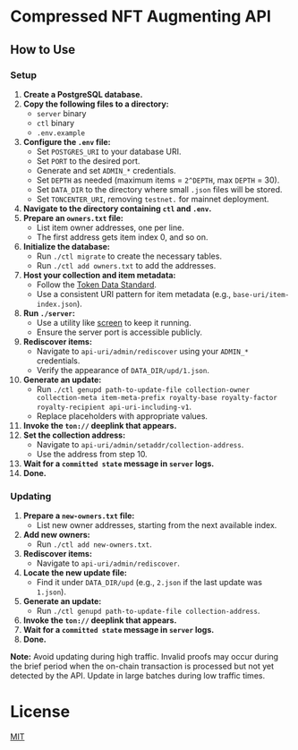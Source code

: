 # Compressed NFT Augmenting API

## How to Use

### Setup

1. **Create a PostgreSQL database.**
2. **Copy the following files to a directory:**
   - `server` binary
   - `ctl` binary
   - `.env.example`
3. **Configure the `.env` file:**
   - Set `POSTGRES_URI` to your database URI.
   - Set `PORT` to the desired port.
   - Generate and set `ADMIN_*` credentials.
   - Set `DEPTH` as needed (maximum items = `2^DEPTH`, max `DEPTH` = 30).
   - Set `DATA_DIR` to the directory where small `.json` files will be stored.
   - Set `TONCENTER_URI`, removing `testnet.` for mainnet deployment.
4. **Navigate to the directory containing `ctl` and `.env`.**
5. **Prepare an `owners.txt` file:**
   - List item owner addresses, one per line.
   - The first address gets item index 0, and so on.
6. **Initialize the database:**
   - Run `./ctl migrate` to create the necessary tables.
   - Run `./ctl add owners.txt` to add the addresses.
7. **Host your collection and item metadata:**
   - Follow the [Token Data Standard](https://github.com/ton-blockchain/TEPs/blob/master/text/0064-token-data-standard.md).
   - Use a consistent URI pattern for item metadata (e.g., `base-uri/item-index.json`).
8. **Run `./server`:**
   - Use a utility like [screen](https://www.gnu.org/software/screen/manual/screen.html) to keep it running.
   - Ensure the server port is accessible publicly.
9. **Rediscover items:**
   - Navigate to `api-uri/admin/rediscover` using your `ADMIN_*` credentials.
   - Verify the appearance of `DATA_DIR/upd/1.json`.
10. **Generate an update:**
    - Run `./ctl genupd path-to-update-file collection-owner collection-meta item-meta-prefix royalty-base royalty-factor royalty-recipient api-uri-including-v1`.
    - Replace placeholders with appropriate values.
11. **Invoke the `ton://` deeplink that appears.**
12. **Set the collection address:**
    - Navigate to `api-uri/admin/setaddr/collection-address`.
    - Use the address from step 10.
13. **Wait for a `committed state` message in `server` logs.**
14. **Done.**

### Updating

1. **Prepare a `new-owners.txt` file:**
   - List new owner addresses, starting from the next available index.
2. **Add new owners:**
   - Run `./ctl add new-owners.txt`.
3. **Rediscover items:**
   - Navigate to `api-uri/admin/rediscover`.
4. **Locate the new update file:**
   - Find it under `DATA_DIR/upd` (e.g., `2.json` if the last update was `1.json`).
5. **Generate an update:**
   - Run `./ctl genupd path-to-update-file collection-address`.
6. **Invoke the `ton://` deeplink that appears.**
7. **Wait for a `committed state` message in `server` logs.**
8. **Done.**

**Note:** Avoid updating during high traffic. Invalid proofs may occur during the brief period when the on-chain transaction is processed but not yet detected by the API. Update in large batches during low traffic times.

# License

[MIT](LICENSE)
